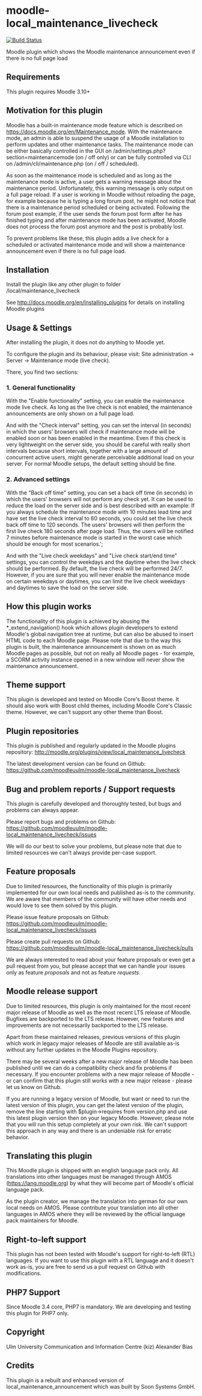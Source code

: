 moodle-local_maintenance_livecheck
=====================================

[![Build Status](https://travis-ci.com/moodleuulm/moodle-local_maintenance_livecheck.svg?branch=master)](https://travis-ci.com/moodleuulm/moodle-local_maintenance_livecheck)

Moodle plugin which shows the Moodle maintenance announcement even if there is no full page load


Requirements
------------

This plugin requires Moodle 3.10+


Motivation for this plugin
--------------------------

Moodle has a built-in maintenance mode feature which is described on https://docs.moodle.org/en/Maintenance_mode. With the maintenance mode, an admin is able to suspend the usage of a Moodle installation to perform updates and other maintenance tasks. The maintenance mode can be either basically controlled in the GUI on /admin/settings.php?section=maintenancemode (on / off only) or can be fully controlled via CLI on /admin/cli/maintenance.php (on / off / scheduled).

As soon as the maintenance mode is scheduled and as long as the maintenance mode is active, a user gets a warning message about the maintenance period. Unfortunately, this warning message is only output on a full page reload. If a user is working in Moodle without reloading the page, for example because he is typing a long forum post, he might not notice that there is a maintenance period scheduled or being activated. Following the forum post example, if the user sends the forum post form after he has finished typing and after maintenance mode has been activated, Moodle does not process the forum post anymore and the post is probably lost.

To prevent problems like these, this plugin adds a live check for a scheduled or activated maintenance mode and will show a maintenance announcement even if there is no full page load.


Installation
------------

Install the plugin like any other plugin to folder
/local/maintenance_livecheck

See http://docs.moodle.org/en/Installing_plugins for details on installing Moodle plugins


Usage & Settings
----------------

After installing the plugin, it does not do anything to Moodle yet.

To configure the plugin and its behaviour, please visit:
Site administration -> Server -> Maintenance mode (live check).

There, you find two sections:

### 1. General functionality

With the "Enable functionality" setting, you can enable the maintenance mode live check. As long as the live check is not enabled, the maintenance announcements are only shown on a full page load.

And with the "Check interval" setting, you can set the interval (in seconds) in which the users' browsers will check if maintenance mode will be enabled soon or has been enabled in the meantime. Even if this check is very lightweight on the server side, you should be careful with really short intervals because short intervals, together with a large amount of concurrent active users, might generate perceivable additional load on your server. For normal Moodle setups, the default setting should be fine.

### 2. Advanced settings

With the "Back off time" setting, you can set a back off time (in seconds) in which the users' browsers will not perform any check yet. It can be used to reduce the load on the server side and is best described with an example: If you always schedule the maintenance mode with 10 minutes lead time and have set the live check interval to 60 seconds, you could set the live check back off time to 120 seconds. The users' browsers will then perform the first live check 180 seconds after page load. Thus, the users will be notified 7 minutes before maintenance mode is started in the worst case which should be enough for most scenarios.';

And with the "Live check weekdays" and "Live check start/end time" settings, you can control the weekdays and the daytime when the live check should be performed. By default, the live check will be performed 24/7. However, if you are sure that you will never enable the maintenance mode on certain weekdays or daytimes, you can limit the live check weekdays and daytimes to save the load on the server side.


How this plugin works
---------------------

The functionality of this plugin is achieved by abusing the *_extend_navigation() hook which allows plugin developers to extend Moodle's global navigation tree at runtime, but can also be abused to insert HTML code to each Moodle page. Please note that due to the way this plugin is built, the maintenance announcement is shown on as much Moodle pages as possible, but not on really all Moodle pages - for example, a SCORM activity instance opened in a new window will never show the maintenance announcement.


Theme support
-------------

This plugin is developed and tested on Moodle Core's Boost theme.
It should also work with Boost child themes, including Moodle Core's Classic theme. However, we can't support any other theme than Boost.


Plugin repositories
-------------------

This plugin is published and regularly updated in the Moodle plugins repository:
http://moodle.org/plugins/view/local_maintenance_livecheck

The latest development version can be found on Github:
https://github.com/moodleuulm/moodle-local_maintenance_livecheck


Bug and problem reports / Support requests
------------------------------------------

This plugin is carefully developed and thoroughly tested, but bugs and problems can always appear.

Please report bugs and problems on Github:
https://github.com/moodleuulm/moodle-local_maintenance_livecheck/issues

We will do our best to solve your problems, but please note that due to limited resources we can't always provide per-case support.


Feature proposals
-----------------

Due to limited resources, the functionality of this plugin is primarily implemented for our own local needs and published as-is to the community. We are aware that members of the community will have other needs and would love to see them solved by this plugin.

Please issue feature proposals on Github:
https://github.com/moodleuulm/moodle-local_maintenance_livecheck/issues

Please create pull requests on Github:
https://github.com/moodleuulm/moodle-local_maintenance_livecheck/pulls

We are always interested to read about your feature proposals or even get a pull request from you, but please accept that we can handle your issues only as feature _proposals_ and not as feature _requests_.


Moodle release support
----------------------

Due to limited resources, this plugin is only maintained for the most recent major release of Moodle as well as the most recent LTS release of Moodle. Bugfixes are backported to the LTS release. However, new features and improvements are not necessarily backported to the LTS release.

Apart from these maintained releases, previous versions of this plugin which work in legacy major releases of Moodle are still available as-is without any further updates in the Moodle Plugins repository.

There may be several weeks after a new major release of Moodle has been published until we can do a compatibility check and fix problems if necessary. If you encounter problems with a new major release of Moodle - or can confirm that this plugin still works with a new major release - please let us know on Github.

If you are running a legacy version of Moodle, but want or need to run the latest version of this plugin, you can get the latest version of the plugin, remove the line starting with $plugin->requires from version.php and use this latest plugin version then on your legacy Moodle. However, please note that you will run this setup completely at your own risk. We can't support this approach in any way and there is an undeniable risk for erratic behavior.


Translating this plugin
-----------------------

This Moodle plugin is shipped with an english language pack only. All translations into other languages must be managed through AMOS (https://lang.moodle.org) by what they will become part of Moodle's official language pack.

As the plugin creator, we manage the translation into german for our own local needs on AMOS. Please contribute your translation into all other languages in AMOS where they will be reviewed by the official language pack maintainers for Moodle.


Right-to-left support
---------------------

This plugin has not been tested with Moodle's support for right-to-left (RTL) languages.
If you want to use this plugin with a RTL language and it doesn't work as-is, you are free to send us a pull request on Github with modifications.


PHP7 Support
------------

Since Moodle 3.4 core, PHP7 is mandatory. We are developing and testing this plugin for PHP7 only.


Copyright
---------

Ulm University
Communication and Information Centre (kiz)
Alexander Bias


Credits
-------

This plugin is a rebuilt and enhanced version of local_maintenance_announcement which was built by Soon Systems GmbH.
